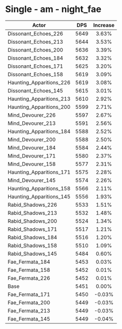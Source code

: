 # Single - am - night_fae
| Actor | DPS | Increase |
|---|:---:|:---:|
|Dissonant_Echoes_226|5649|3.63%|
|Dissonant_Echoes_213|5644|3.53%|
|Dissonant_Echoes_200|5636|3.39%|
|Dissonant_Echoes_184|5632|3.32%|
|Dissonant_Echoes_171|5625|3.20%|
|Dissonant_Echoes_158|5619|3.09%|
|Haunting_Apparitions_226|5619|3.08%|
|Dissonant_Echoes_145|5615|3.01%|
|Haunting_Apparitions_213|5610|2.92%|
|Haunting_Apparitions_200|5599|2.71%|
|Mind_Devourer_226|5597|2.67%|
|Mind_Devourer_213|5591|2.56%|
|Haunting_Apparitions_184|5588|2.52%|
|Mind_Devourer_200|5588|2.50%|
|Mind_Devourer_184|5584|2.44%|
|Mind_Devourer_171|5580|2.37%|
|Mind_Devourer_158|5577|2.31%|
|Haunting_Apparitions_171|5575|2.28%|
|Mind_Devourer_145|5574|2.26%|
|Haunting_Apparitions_158|5566|2.11%|
|Haunting_Apparitions_145|5556|1.93%|
|Rabid_Shadows_226|5533|1.51%|
|Rabid_Shadows_213|5532|1.48%|
|Rabid_Shadows_200|5524|1.34%|
|Rabid_Shadows_171|5517|1.21%|
|Rabid_Shadows_184|5516|1.20%|
|Rabid_Shadows_158|5510|1.09%|
|Rabid_Shadows_145|5484|0.60%|
|Fae_Fermata_184|5453|0.03%|
|Fae_Fermata_158|5452|0.01%|
|Fae_Fermata_226|5452|0.01%|
|Base|5451|0.00%|
|Fae_Fermata_171|5450|-0.03%|
|Fae_Fermata_200|5449|-0.03%|
|Fae_Fermata_213|5449|-0.03%|
|Fae_Fermata_145|5449|-0.04%|
